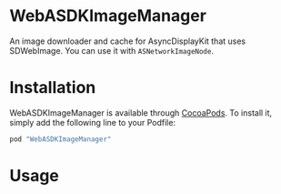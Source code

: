 # WebASDKImageManager
An image downloader and cache for AsyncDisplayKit that uses SDWebImage. You can use it with `ASNetworkImageNode`.

# Installation

WebASDKImageManager is available through [CocoaPods](http://cocoapods.org). To install it, simply add the following line to your Podfile:

```ruby
pod "WebASDKImageManager"
```

# Usage
